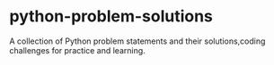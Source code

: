 # python-problem-solutions
A collection of Python problem statements and their solutions,coding challenges for practice and learning.
